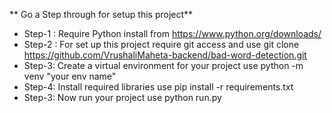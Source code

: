 ** Go a Step through for setup this project**

- Step-1 : Require Python install from https://www.python.org/downloads/
- Step-2 : For set up this project require git access and use 
        git clone https://github.com/VrushaliMaheta-backend/bad-word-detection.git
- Step-3: Create a virtual environment for your project use
        python -m venv "your env name"
- Step-4: Install required libraries use
        pip install -r requirements.txt
- Step-3: Now run your project use
        python run.py
